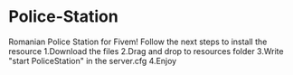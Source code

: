 # Police-Station
Romanian Police Station for Fivem!
Follow the next steps to install the resource
1.Download the files
2.Drag and drop to resources folder
3.Write "start PoliceStation" in the server.cfg
4.Enjoy

